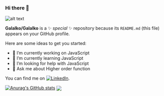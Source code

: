 ### Hi there 👋

![alt text](https://miro.medium.com/max/1400/0*C-cPP9D2MIyeexAT.gif)


**Galalko/Galalko** is a ✨ _special_ ✨ repository because its `README.md` (this file) appears on your GitHub profile.

Here are some ideas to get you started:

- 🔭 I’m currently working on JavaScript
- 🌱 I’m currently learning JavaScript
- 🤔 I’m looking for help with JavaScript
- 💬 Ask me about Higher order function


<!-- Actual text -->

You can find me  on [![LinkedIn][2.2]][2].

<!-- Icons -->


[2.2]: https://raw.githubusercontent.com/MartinHeinz/MartinHeinz/master/linkedin-3-16.png (LinkedIn icon without padding)

<!-- Links to your social media accounts -->



[2]: https://www.linkedin.com/in/ahmed-hassan-bb1915177/

[![Anurag's GitHub stats](https://github-readme-stats.vercel.app/api?username=Galalko)](https://github.com/anuraghazra/github-readme-stats)
<img align="center" src="https://github-readme-stats.vercel.app/api/top-langs/?username=Galalko&hide=java,html&title_color=ffffff&text_color=c9cacc&icon_color=2bbc8a&bg_color=1d1f21" />